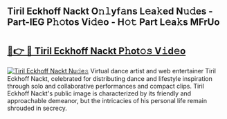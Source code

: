## Tiril Eckhoff Nackt O𝚗𝚕yf𝚊ns L𝚎a𝚔ed N𝚞𝚍es - Part-IEG P𝚑𝚘tos Vi𝚍𝚎o - H𝚘𝚝 Part L𝚎a𝚔s MFrUo

# <h2><a href="http://kf2ro4.oniu.top/?m=Tiril+Eckhoff+Nackt">🔗👉 🔴 Tiril Eckhoff Nackt P𝚑ot𝚘𝚜 V𝚒d𝚎o</a></h2>

[![Tiril Eckhoff Nackt Nu𝚍e𝚜](https://i.imgur.com/0qMVB7G.gif)](http://kf2ro4.oniu.top/?m=Tiril+Eckhoff+Nackt)
Virtual dance artist and web entertainer Tiril Eckhoff Nackt, celebrated for distributing dance and lifestyle inspiration through solo and collaborative performances and compact clips. Tiril Eckhoff Nackt's public image is characterized by its friendly and approachable demeanor, but the intricacies of his personal life remain shrouded in secrecy.  
